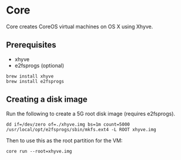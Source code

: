 # Core

Core creates CoreOS virtual machines on OS X using Xhyve.

## Prerequisites

- xhyve
- e2fsprogs (optional)

```
brew install xhyve
brew install e2fsprogs
```

## Creating a disk image

Run the following to create a 5G root disk image (requires e2fsprogs).

```
dd if=/dev/zero of=./xhyve.img bs=1m count=5000
/usr/local/opt/e2fsprogs/sbin/mkfs.ext4 -L ROOT xhyve.img
```

Then to use this as the root partition for the VM:

```
core run --root=xhyve.img
```
